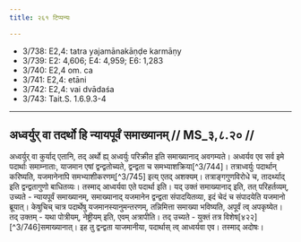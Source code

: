 ```yaml
---
title: २६१ टिप्पन्यः

---
```

- 3/738: E2,4: tatra yajamānakāṇḍe karmāṇy
- 3/739: E2: 4,606; E4: 4,959; E6: 1,283
- 3/740: E2,4 om. ca
- 3/741: E2,4: etāni
- 3/742: E2,4: vai dvādaśa
- 3/743: Tait.S. 1.6.9.3-4

____________________________________________


## अध्वर्युर् वा तदर्थो हि न्यायपूर्वं समाख्यानम् // MS_३,८.२० //

अध्वर्युर् वा कुर्याद् एतानि, तद् अर्थो ह्य् अध्वर्युः परिक्रीत इति समाख्यानाद् अवगम्यते। अध्वर्यव एव सर्व इमे पदार्थाः समाम्नाताः, याजमान एषां द्वन्द्वतोच्यते, द्वन्द्वता च समभ्याशक्रिया[^3/744]। तत्राध्वर्युः पदार्थान् करिष्यति, यजमानेनापि समभ्याशीकरणम्[^3/745] इत्य् एतद् अशक्यम्। तत्राङ्गगुणविरोधे च, तादर्थ्याद् इति द्वन्द्वतागुणो बाधितव्यः। तस्माद् आध्वर्यवा एते पदार्था इति।
यद् उक्तं समाख्यानाद् इति, तत् परिहर्तव्यम्, उच्यते - न्यायपूर्वं समाख्यानम्, समाख्यानाद् यजमानेन द्वन्द्वता संपादयितव्या, इदं चेदं च संपादयेति यजमानो ब्रूयात्। केषुचिच् चात्र पदार्थेषु यजमानस्यानुमन्तरणम्, तन्निमित्ता समाख्या भविष्यति, अपूर्वं त्व् अपकृष्येत। तद् उक्तम् - यथा पोत्रीयम्, नेष्ट्रीयम् इति, एवम् अत्रापीति। तद् उच्यते - युक्तं तत्र विशेष[४२२][^3/746]समाख्यानात्। इह तु द्वन्द्वता याजमानीया, पदार्थास् त्व् आध्वर्यवा एव। तस्माद् अदोषः।
